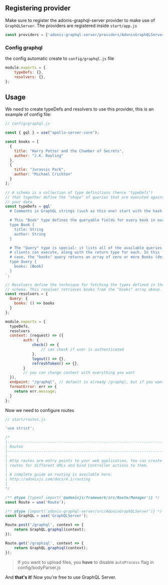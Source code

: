 ## Registering provider

Make sure to register the adonis-graphql-server provider to make use of `GraphQLServer`. The providers are registered inside `start/app.js`

```js
const providers = ['adonis-graphql-server/providers/AdonisGraphQLServerProvider'];
```

### Config graphql

the config automatic create to `config/graphql.js` file

```js
module.exports = {
    typeDefs: {},
    resolvers: {},
};
```

## Usage

We need to create typeDefs and resolvers to use this provider, this is an example of config file:

```js
// config/graphql.js

const { gql } = use("apollo-server-core");

const books = [
  {
    title: "Harry Potter and the Chamber of Secrets",
    author: "J.K. Rowling"
  },
  {
    title: "Jurassic Park",
    author: "Michael Crichton"
  }
];

// A schema is a collection of type definitions (hence "typeDefs")
// that together define the "shape" of queries that are executed against
// your data.
const typeDefs = gql`
  # Comments in GraphQL strings (such as this one) start with the hash (#) symbol.

  # This "Book" type defines the queryable fields for every book in our data source.
  type Book {
    title: String
    author: String
  }

  # The "Query" type is special: it lists all of the available queries that
  # clients can execute, along with the return type for each. In this
  # case, the "books" query returns an array of zero or more Books (defined above).
  type Query {
    books: [Book]
  }
`;

// Resolvers define the technique for fetching the types defined in the
// schema. This resolver retrieves books from the "books" array above.
const resolvers = {
  Query: {
    books: () => books
  }
};

module.exports = {
  typeDefs,
  resolvers
  context: (request) => ({
        auth: {
            check() => {
                // can check if user is authenticated
            },
            logout() => {},
            refreshToken() => {},
        }
        // you can change context with everything you want
  }),
  endpoint: "/graphql", // default is already /graphql, but if you want to change graphql endpoint, change this to make graphiql work
  formatError: err => {
    return err.message;
  }
};

```

Now we need to configure routes

```js
// start/routes.js

'use strict';

/*
|--------------------------------------------------------------------------
| Routes
|--------------------------------------------------------------------------
|
| Http routes are entry points to your web application. You can create
| routes for different URLs and bind Controller actions to them.
|
| A complete guide on routing is available here.
| http://adonisjs.com/docs/4.1/routing
|
*/

/** @type {typeof import('@adonisjs/framework/src/Route/Manager')} */
const Route = use('Route');

/** @type {import('adonis-graphql-server/src/AdonisGraphQLServer')} */
const GraphQL = use('GraphQLServer');

Route.post('/graphql', context => {
    return GraphQL.graphql(context);
});

Route.get('/graphiql', context => {
    return GraphQL.graphiql(context);
});
```

> If you want to upload files, you **have** to disable `autoProcess` flag in config/bodyParser.js

And **that's it**! Now you're free to use GraphQL Server.
